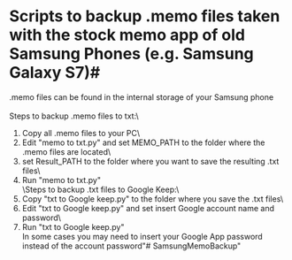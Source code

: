 # Scripts to backup .memo files taken with the stock memo app of old Samsung Phones (e.g. Samsung Galaxy S7)#



.memo files can be found in the internal storage of your Samsung phone\
\
Steps to backup .memo files to txt:\
1) Copy all .memo files to your PC\
2) Edit "memo to txt.py" and set MEMO_PATH to the folder where the .memo files are located\
3) set Result_PATH to the folder where you want to save the resulting .txt files\
4) Run "memo to txt.py"\
\Steps to backup .txt files to Google Keep:\
1) Copy "txt to Google keep.py" to the folder where you save the .txt files\
2) Edit "txt to Google keep.py" and set insert Google account name and password\
3) Run  "txt to Google keep.py"\
In some cases you may need to insert your Google App password instead of the account password"# SamsungMemoBackup" 
